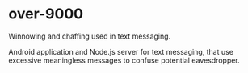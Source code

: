 # over-9000
Winnowing and chaffing used in text messaging.

Android application and Node.js server for text messaging, that use excessive meaningless messages to confuse potential eavesdropper.
